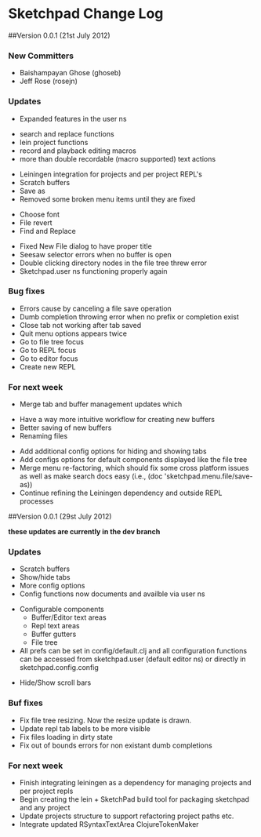 # Sketchpad Change Log

##Version 0.0.1 (21st July 2012)

### New Committers
* Baishampayan Ghose (ghoseb)
* Jeff Rose (rosejn)

### Updates
* Expanded features in the user ns
- search and replace functions
- lein project functions
- record and playback editing macros
- more than double recordable (macro supported) text actions
* Leiningen integration for projects and per project REPL's
* Scratch buffers
* Save as
* Removed some broken menu items until they are fixed
- Choose font
- File revert
- Find and Replace
* Fixed New File dialog to have proper title
* Seesaw selector errors when no buffer is open
* Double clicking directory nodes in the file tree threw error
* Sketchpad.user ns functioning properly again

### Bug fixes
* Errors cause by canceling a file save operation
* Dumb completion throwing error when no prefix or completion exist
* Close tab not working after tab saved
* Quit menu options appears twice
* Go to file tree focus
* Go to REPL focus
* Go to editor focus
* Create new REPL

### For next week
* Merge tab and buffer management updates which
- Have a way more intuitive workflow for creating new buffers
- Better saving of new buffers
- Renaming files
* Add additional config options for hiding and showing tabs
* Add configs options for default components displayed like the file tree
* Merge menu re-factoring, which should fix some cross platform issues as well as make search docs easy (i.e., (doc 'sketchpad.menu.file/save-as))
* Continue refining the Leiningen dependency and outside REPL processes


##Version 0.0.1 (29st July 2012)

**these updates are currently in the dev branch**

### Updates
* Scratch buffers
* Show/hide tabs
* More config options 
* Config functions now documents and availble via user ns
- Configurable components
	+ Buffer/Editor text areas
	+ Repl text areas
	+ Buffer gutters
	+ File tree
- All prefs can be set in config/default.clj and all configuration functions can be accessed from sketchpad.user (default editor ns) or directly in sketchpad.config.config
* Hide/Show scroll bars


### Buf fixes
* Fix file tree resizing. Now the resize update is drawn.
* Update repl tab labels to be more visible
* Fix files loading in dirty state
* Fix out of bounds errors for non existant dumb completions

### For next week
* Finish integrating leiningen as a dependency for managing projects and per project repls
* Begin creating the lein + SketchPad build tool for packaging sketchpad and any project
* Update projects structure to support refactoring project paths etc.
* Integrate updated RSyntaxTextArea ClojureTokenMaker
